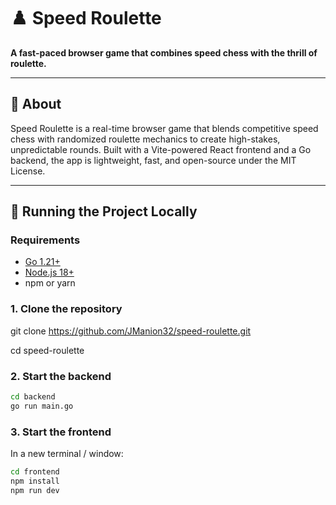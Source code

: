 # ♟️ Speed Roulette

**A fast-paced browser game that combines speed chess with the thrill of roulette.**

---

## 🚀 About

Speed Roulette is a real-time browser game that blends competitive speed chess with randomized roulette mechanics to create high-stakes, unpredictable rounds. Built with a Vite-powered React frontend and a Go backend, the app is lightweight, fast, and open-source under the MIT License.

---

## 🧪 Running the Project Locally

### Requirements
- [Go 1.21+](https://go.dev/dl/)
- [Node.js 18+](https://nodejs.org/)
- npm or yarn

### 1. Clone the repository

git clone https://github.com/JManion32/speed-roulette.git

cd speed-roulette

### 2. Start the backend

```bash
cd backend
go run main.go
```

### 3. Start the frontend

In a new terminal / window:

```bash
cd frontend
npm install
npm run dev
```
